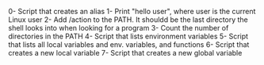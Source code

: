 0- Script that creates an alias
1- Print "hello user", where user is the current Linux user
2- Add /action to the PATH. It shouldd be the last directory the shell looks into when looking for a program
3- Count the number of directories in the PATH
4- Script that lists environment variables
5- Script that lists all local variables and env. variables, and functions
6- Script that creates a new local variable
7- Script that creates a new global variable
